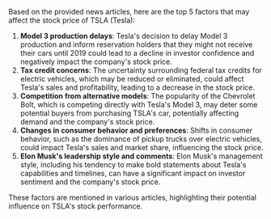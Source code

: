 Based on the provided news articles, here are the top 5 factors that may affect the stock price of TSLA (Tesla):

1. **Model 3 production delays**: Tesla's decision to delay Model 3 production and inform reservation holders that they might not receive their cars until 2019 could lead to a decline in investor confidence and negatively impact the company's stock price.
2. **Tax credit concerns**: The uncertainty surrounding federal tax credits for electric vehicles, which may be reduced or eliminated, could affect Tesla's sales and profitability, leading to a decrease in the stock price.
3. **Competition from alternative models**: The popularity of the Chevrolet Bolt, which is competing directly with Tesla's Model 3, may deter some potential buyers from purchasing TSLA's car, potentially affecting demand and the company's stock price.
4. **Changes in consumer behavior and preferences**: Shifts in consumer behavior, such as the dominance of pickup trucks over electric vehicles, could impact Tesla's sales and market share, influencing the stock price.
5. **Elon Musk's leadership style and comments**: Elon Musk's management style, including his tendency to make bold statements about Tesla's capabilities and timelines, can have a significant impact on investor sentiment and the company's stock price.

These factors are mentioned in various articles, highlighting their potential influence on TSLA's stock performance.